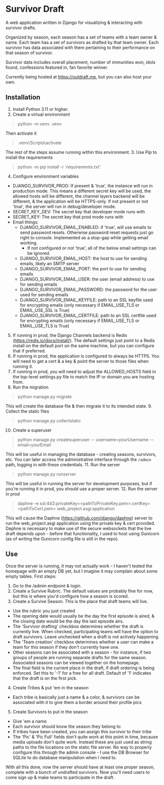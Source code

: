 # Survivor Draft

A web application written in Django for visualizing & interacting with survivor drafts.

Organized by season, each season has a set of teams with a team owner & name. Each team has a set of survivors as drafted by that team owner. Each survivor has data associated with them pertaining to their performance on that season of survivor.

Survivor data includes overall placement, number of immunities won, idols found, confessions featured in, fan favorite winner.

Currently being hosted at https://outdraft.me, but you can also host your own.

## Installation

1. Install Python 3.11 or higher.
2. Create a virtual environment
  > python -m venv .venv
  
  Then activate it
  
  > .venv\Scripts\activate
  
  The rest of the steps assume running within this environment.
3. Use Pip to install the requirements
  > python -m pip install -r 'requirements.txt'
4. Configure environment variables
  * DJANGO_SURVIVOR_PROD: If present & 'true', the instance will run in production mode. This means a different secret key will be used, the allowed hosts will be different, the channel layers backend will be different, & the application will be HTTPS-only. If not present or not 'true', the server will run in debug/developer mode.
  * SECRET_KEY_DEV: The secret key that developer mode runs with
  * SECRET_KEY: The secret key that prod mode runs with
  * Email things:
    * DJANGO_SURVIVOR_EMAIL_ENABLED: if 'true', will use emails to send password resets. Otherwise password reset requests just go right to console. Implemented as a stop-gap while getting email working.
      * If not configured or not 'true', all of the below email settings can be ignored.
    * DJANGO_SURVIVOR_EMAIL_HOST: the host to use for sending emails, likely an SMTP server
    * DJANGO_SURVIVOR_EMAIL_PORT: the port to use for sending emails
    * DJANGO_SURVIVOR_EMAIL_USER: the user (email address) to use for sending emails
    * DJANGO_SURVIVOR_EMAIL_PASSWORD: the password for the user used for sending emails
    * DJANGO_SURVIVOR_EMAIL_KEYFILE: path to an SSL keyfile used for encrypting emails (only necessary if EMAIL_USE_TLS or EMAIL_USE_SSL is True)
    * DJANGO_SURVIVOR_EMAIL_CERTFILE: path to an SSL certfile used for encrypting emails (only necessary if EMAIL_USE_TLS or EMAIL_USE_TLS is True)
5. If running in prod, the Django Channels backend is Redis (https://redis.io/docs/install/). The default settings just point to a Redis install on the default port on the same machine, but you can configure that if preferred.
6. If running in prod, the application is configured to always be HTTPS. You will need to get a cert & a key & point the server to those files when running it.
7. If running in prod, you will need to adjust the ALLOWED_HOSTS field in the top-level settings.py file to match the IP or domain you are hosting from.
8. Run the migration
  > python manage.py migrate

This will create the database file & then migrate it to its intended state.
9. Collect the static files
  > python manage.py collectstatic
10. Create a superuser
  > python manage.py createsuperuser -- username=yourUsername --email=yourEmail
  
  This will be useful in managing the database - creating seasons, survivors, etc. You can later access the administrative interface through the `/admin` path, logging in with these credentials. 
11. Run the server
  > python manage.py runserver
  
  This will be useful in running the server for development purposes, but if you're running it in prod, you should use a proper server.
12. Run the server in prod
  > daphne -e ssl:443:privateKey=<pathToPrivateKey.pem>:certKey=<pathToCert.pem> web_project.asgi:application
  
  This will cause the Daphne (https://github.com/django/daphne) server to run the web_project.asgi application using the private key & cert provided. Daphne is necessary to make use of the secure websockets that the live draft depends upon - before that functionality, I used to host using Gunicorn (as of writing the Gunicorn config file is still in the repo).

## Use
Once the server is running, it may not actually work - I haven't tested the homepage with an empty DB yet, but I imagine it may complain about some empty tables. First steps:
1. Go to the /admin endpoint & login.
2. Create a Survive Rubric. The default values are probably fine for now, but this is where you'd configure how a season is scored.
3. Create a Survive Season. This is the place that draft teams will live.
  * Use the rubric you just created
  * The opening date would usually be the day the first episode is aired, & the closing date would be the day the last episode airs.
  * The 'Survivor drafting' checkbox determines whether the draft is currently live. When checked, participating teams will have the option to draft survivors. Leave unchecked when a draft is not actively happening.
  * The 'Team creation' checkbox determines whether a user can make a team for this season if they don't currently have one.
  * Other seasons can be associated with a season - for instance, if two groups of people are running separate drafts for the same season. Associated seasons can be viewed together on the homepage.
  * The final field is the current place in the draft, if draft ordering is being enforced. Set this to '-1' for a free for all draft. Default of '1' indicates that the draft is on the first pick.
4. Create Tribes & put 'em in the season
  * Each tribe is basically just a name & a color, & survivors can be associated with it to give them a border around their profile pics
5. Create Survivors to put in the season
  * Give 'em a name
  * Each survivor should know the season they belong to
  * If tribes have been created, you can assign this survivor to their tribe
  * The 'Pic' & 'Pic Full' fields don't quite work at this point in time, because media uploads don't quite work. Instead these are just used as string paths to the file locations on the static file server. No way to properly configure this through the admin console - I use the DB Browser for SQLite to do database manipulation when I need to.

With all this done, now the server should have at least one proper season, complete with a bunch of undrafted survivors. Now you'll need users to come sign up & make teams to participate in the draft.
